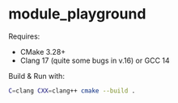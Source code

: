 # module_playground

Requires:
- CMake 3.28+
- Clang 17 (quite some bugs in v.16) or GCC 14

Build & Run with:
```bash
C=clang CXX=clang++ cmake --build .
```
